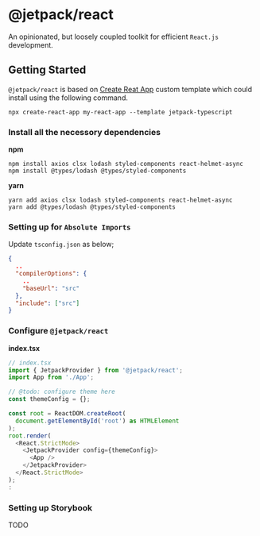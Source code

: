 # @jetpack/react

An opinionated, but loosely coupled toolkit for efficient `React.js` development.

## Getting Started

`@jetpack/react` is based on [Create Reat App](https://github.com/facebook/create-react-app) custom template which could install using the following command.

```
npx create-react-app my-react-app --template jetpack-typescript
```

### Install all the necessory dependencies

**npm**

```
npm install axios clsx lodash styled-components react-helmet-async
npm install @types/lodash @types/styled-components
```

**yarn**

```
yarn add axios clsx lodash styled-components react-helmet-async
yarn add @types/lodash @types/styled-components
```

### Setting up for `Absolute Imports`

Update `tsconfig.json` as below;

```json
{
  ..
  "compilerOptions": {
    ..
    "baseUrl": "src"
  },
  "include": ["src"]
}
```

### Configure `@jetpack/react`

**index.tsx**

```ts
// index.tsx
import { JetpackProvider } from '@jetpack/react';
import App from './App';

// @todo: configure theme here
const themeConfig = {};

const root = ReactDOM.createRoot(
  document.getElementById('root') as HTMLElement
);
root.render(
  <React.StrictMode>
    <JetpackProvider config={themeConfig}>
      <App />
    </JetpackProvider>
  </React.StrictMode>
);
:
```

### Setting up Storybook

TODO
